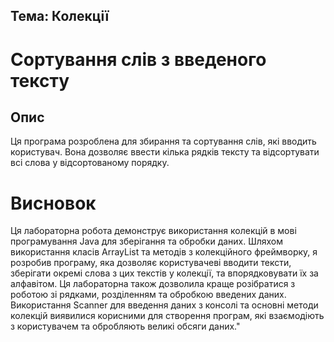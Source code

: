 ## Тема: Колекції
# Сортування слів з введеного тексту



## Опис
Ця програма розроблена для збирання та сортування слів, які вводить користувач. Вона дозволяє ввести кілька рядків тексту та відсортувати всі слова у відсортованому порядку.

# Висновок
Ця лабораторна робота демонструє використання колекцій в мові програмування Java для зберігання та обробки даних. Шляхом використання класів ArrayList та методів з колекційного фреймворку, я розробив програму, яка дозволяє користувачеві вводити тексти, зберігати окремі слова з цих текстів у колекції, та впорядковувати їх за алфавітом. Ця лабораторна також дозволила краще розібратися з роботою зі рядками, розділенням та обробкою введених даних. Використання Scanner для введення даних з консолі та основні методи колекцій виявилися корисними для створення програм, які взаємодіють з користувачем та обробляють великі обсяги даних."


